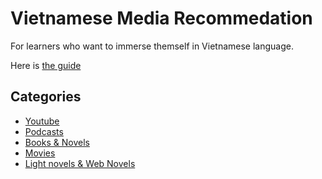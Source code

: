 # Vietnamese Media Recommedation

For learners who want to immerse themself in Vietnamese language.

Here is [the guide](https://daihocmo.github.io/learn-vietnamese/guide/)

## Categories
- [Youtube](youtube.md)
- [Podcasts](podcasts.md)
- [Books & Novels](books.md)
- [Movies](movies.md)
- [Light novels & Web Novels](novels.md)
